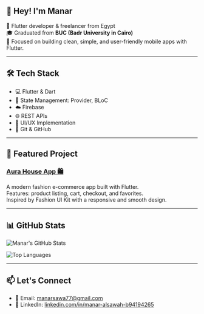 ## 👋 Hey! I'm Manar

🚀 Flutter developer & freelancer from Egypt  
🎓 Graduated from **BUC (Badr University in Cairo)**  
💙 Focused on building clean, simple, and user-friendly mobile apps with Flutter.
  

---

## 🛠️ Tech Stack

- 💻 Flutter & Dart  
- 🔄 State Management: Provider, BLoC  
- ☁️ Firebase  
- 🌐 REST APIs  
- 🎨 UI/UX Implementation  
- 🧰 Git & GitHub

---

## 🌟 Featured Project

### [Aura House App 🛍️](https://github.com/ManarSawah/aura-house-app)  
A modern fashion e-commerce app built with Flutter.  
Features: product listing, cart, checkout, and favorites.  
Inspired by Fashion UI Kit with a responsive and smooth design.

---

## 📊 GitHub Stats

![Manar's GitHub Stats](https://github-readme-stats.vercel.app/api?username=ManarSawah&show_icons=true&theme=radical)

![Top Languages](https://github-readme-stats.vercel.app/api/top-langs/?username=ManarSawah&layout=compact&theme=radical)

---

## 📫 Let's Connect

- 📧 Email: manarsawa77@gmail.com  
- 💼 LinkedIn: [linkedin.com/in/manar-alsawah-b94194265](https://www.linkedin.com/in/manar-alsawah-b94194265)


